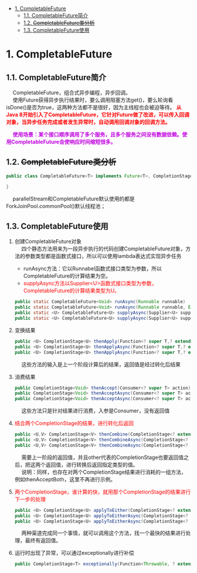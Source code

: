 <!-- TOC -->

- [1. CompletableFuture<T>](#1-completablefuturet)
    - [1.1. CompletableFuture简介](#11-completablefuture简介)
    - [1.2. ~~CompletableFuture类分析~~](#12-completablefuture类分析)
    - [1.3. CompletableFuture使用](#13-completablefuture使用)

<!-- /TOC -->

# 1. CompletableFuture<T>  
<!-- 
 从 CompletableFuture 到异步编程 
 https://mp.weixin.qq.com/s/PfYh5x1JuU1SSKI3x0_L0Q
异步神器CompletableFuture 
https://mp.weixin.qq.com/s/pQsWfME5QrHhp4xKS4WSrA
异步编程
https://mp.weixin.qq.com/s/gm9ps7YDqxkysCCNNUKFeA

除了串行执行外，多个CompletableFuture还可以并行执行。
https://www.liaoxuefeng.com/wiki/1252599548343744/1306581182447650

https://mp.weixin.qq.com/s/_T9xIYMKNXFLixTmKMD12A

上个礼拜我们线上有个接口比较慢，这个接口在刚开始响应时间是正常的。但随着数据量的增多，响应时间变慢了。

这个接口里面顺序调用了2个服务，且2个服务之间没有数据依赖。我就用CompletableFuture把调用2个服务的过程异步化了一下，响应时间也基本上缩短为原来的一半，问题解决。


&emsp; parallelStream和CompletableFuture默认使用的都是ForkJoinPool.commonPool()默认线程池；  
&emsp; 对集合进行并行计算有两种方式：  

* 转化为并行流，利用map开展工作。  
* 取出每一个元素，创建线程，在CompletableFuture内对其进行操作  

&emsp; 后者提供了更多的灵活性，可以调整线程池的大小，而这能使整体的计算不会因为线程都在等待I/O而发生阻塞。  
&emsp; 那么如何选择呢，建议如下：  

* 进行计算密集型的操作，并且没有I/O，那么推荐使用Stream接口，因为实现简单，同时效率也可能是最高的(如果所有的线程都是计算密集型的，那就没有必要创建比处理器核数更多的线程)。  
* 如果并行操作涉及到I/O的操作(网络连接，请求等)，那么使用CompletableFuture灵活性更好，通过控制线程数量来优化程序的运行。  
-->
## 1.1. CompletableFuture简介
&emsp; CompletableFuture，组合式异步编程，异步回调。  
&emsp; 使用Future获得异步执行结果时，要么调用阻塞方法get()，要么轮询看isDone()是否为true，这两种方法都不是很好，因为主线程也会被迫等待。 **<font color = "red">从Java 8开始引入了CompletableFuture，它针对Future做了改进，可以传入回调对象，当异步任务完成或者发生异常时，自动调用回调对象的回调方法。</font>**  

&emsp; **<font color = "clime">使用场景：某个接口顺序调用了多个服务，且多个服务之间没有数据依赖。使用CompletableFuture会使响应时间缩短很多。</font>**    

## 1.2. ~~CompletableFuture类分析~~

```java
public class CompletableFuture<T> implements Future<T>, CompletionStage<T> {

}
```
&emsp; parallelStream和CompletableFuture默认使用的都是ForkJoinPool.commonPool()默认线程池；  

## 1.3. CompletableFuture使用  
<!-- 
&emsp; CompletableFuture还提供了了一些非常有用的操作例如，thenApply(),thenCompose(),thenCombine()等。  

* thenApply()是操作完成后将结果传入进行转换
* thenCompose()是对两个异步操作进行串联，第一个操作完成时，对第一个CompletableFuture对象调用thenCompose，并向其传递一个函数。当第一个* CompletableFuture执行完毕后，它的结果将作为该函数的参数，这个函数的返回值是以第一个CompletableFuture的返回做输入计算出第二个CompletableFuture对象。
* thenCombine()会异步执行两个CompletableFuture任务，然后等待它们计算出结果后再进行计算。
-->
<!-- 
https://www.cnblogs.com/happyliu/p/9462703.html
-->

1. 创建CompletableFuture对象  
    &emsp; 四个静态方法用来为一段异步执行的代码创建CompletableFuture对象，方法的参数类型都是函数式接口，所以可以使用lambda表达式实现异步任务  

    * runAsync方法：它以Runnabel函数式接口类型为参数，所以CompletableFuture的计算结果为空。  
    * <font color = "red">supplyAsync方法以Supplier<U\>函数式接口类型为参数，CompletableFuture的计算结果类型为U。</font>  

    ```java
    public static CompletableFuture<Void> runAsync(Runnable runnable)
    public static CompletableFuture<Void> runAsync(Runnable runnable, Executor executor)
    public static <U> CompletableFuture<U> supplyAsync(Supplier<U> supplier)
    public static <U> CompletableFuture<U> supplyAsync(Supplier<U> supplier, Executor executor)
    ```

2. 变换结果

    ```java
    public <U> CompletionStage<U> thenApply(Function<? super T,? extends U> fn);
    public <U> CompletionStage<U> thenApplyAsync(Function<? super T,? extends U> fn);
    public <U> CompletionStage<U> thenApplyAsync(Function<? super T,? extends U> fn,Executor executor);
    ```
    &emsp; 这些方法的输入是上一个阶段计算后的结果，返回值是经过转化后结果  


3. 消费结果  

    ```java
    public CompletionStage<Void> thenAccept(Consumer<? super T> action);
    public CompletionStage<Void> thenAcceptAsync(Consumer<? super T> action);
    public CompletionStage<Void> thenAcceptAsync(Consumer<? super T> action,Executor executor);
    ```
    &emsp; 这些方法只是针对结果进行消费，入参是Consumer，没有返回值

4. <font color = "red">结合两个CompletionStage的结果，进行转化后返回</font>  

    ```java
    public <U,V> CompletionStage<V> thenCombine(CompletionStage<? extends U> other,BiFunction<? super T,? super U,? extends V> fn);
    public <U,V> CompletionStage<V> thenCombineAsync(CompletionStage<? extends U> other,BiFunction<? super T,? super U,? extends V> fn);
    public <U,V> CompletionStage<V> thenCombineAsync(CompletionStage<? extends U> other,BiFunction<? super T,? super U,? extends V> fn,Executor executor);
    ```
    &emsp; 需要上一阶段的返回值，并且other代表的CompletionStage也要返回值之后，把这两个返回值，进行转换后返回指定类型的值。  
    &emsp; 说明：同样，也存在对两个CompletionStage结果进行消耗的一组方法，例如thenAcceptBoth，这里不再进行示例。  

5. <font color = "red">两个CompletionStage，谁计算的快，就用那个CompletionStage的结果进行下一步的处理</font>  

    ```java
    public <U> CompletionStage<U> applyToEither(CompletionStage<? extends T> other,Function<? super T, U> fn);
    public <U> CompletionStage<U> applyToEitherAsync(CompletionStage<? extends T> other,Function<? super T, U> fn);
    public <U> CompletionStage<U> applyToEitherAsync(CompletionStage<? extends T> other,Function<? super T, U> fn,Executor executor);
    ```
    &emsp; 两种渠道完成同一个事情，就可以调用这个方法，找一个最快的结果进行处理，最终有返回值。  

6. 运行时出现了异常，可以通过exceptionally进行补偿  

    ```java
    public CompletionStage<T> exceptionally(Function<Throwable, ? extends T> fn);
    ```
